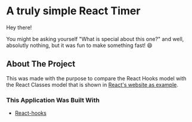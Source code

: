 # A truly simple React Timer

Hey there!

You might be asking yourself "What is special about this one?" and well, absolutly nothing, but it was fun to make something fast! 😄

## About The Project

This was made with the purpose to compare the React Hooks model with the React Classes model that is shown in [React's website as example](https://pt-br.reactjs.org/).

### This Application Was Built With

* [React-hooks](https://pt-br.reactjs.org/docs/hooks-intro.html)
